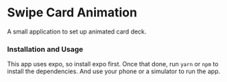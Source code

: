 # Swipe Card Animation

A small application to set up animated card deck.

### Installation and Usage

This app uses expo, so install expo first. Once that done, run `yarn` or `npm` to install the dependencies. And use your phone or a simulator to run the app.